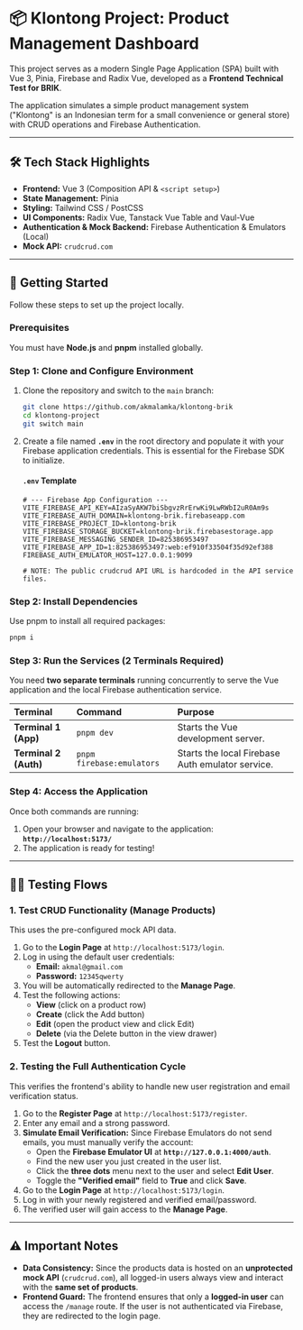 # 📦 Klontong Project: Product Management Dashboard

This project serves as a modern Single Page Application (SPA) built with Vue 3, Pinia, Firebase and Radix Vue, developed as a **Frontend Technical Test for BRIK**.

The application simulates a simple product management system ("Klontong" is an Indonesian term for a small convenience or general store) with CRUD operations and Firebase Authentication.

***

## 🛠️ Tech Stack Highlights

* **Frontend:** Vue 3 (Composition API & `<script setup>`)
* **State Management:** Pinia
* **Styling:** Tailwind CSS / PostCSS
* **UI Components:** Radix Vue, Tanstack Vue Table and Vaul-Vue
* **Authentication & Mock Backend:** Firebase Authentication & Emulators (Local)
* **Mock API:** `crudcrud.com`

***

## 🚀 Getting Started

Follow these steps to set up the project locally.

### Prerequisites

You must have **Node.js** and **pnpm** installed globally.

### Step 1: Clone and Configure Environment

1.  Clone the repository and switch to the `main` branch:

    ```bash
    git clone https://github.com/akmalamka/klontong-brik
    cd klontong-project
    git switch main
    ```

2.  Create a file named **`.env`** in the root directory and populate it with your Firebase application credentials. This is essential for the Firebase SDK to initialize.

    #### **`.env` Template**

    ```env
    # --- Firebase App Configuration ---
    VITE_FIREBASE_API_KEY=AIzaSyAKW7biSbgvzRrErwKi9LwRWbI2uR0Am9s
    VITE_FIREBASE_AUTH_DOMAIN=klontong-brik.firebaseapp.com
    VITE_FIREBASE_PROJECT_ID=klontong-brik
    VITE_FIREBASE_STORAGE_BUCKET=klontong-brik.firebasestorage.app
    VITE_FIREBASE_MESSAGING_SENDER_ID=825386953497
    VITE_FIREBASE_APP_ID=1:825386953497:web:ef910f33504f35d92ef388
    FIREBASE_AUTH_EMULATOR_HOST=127.0.0.1:9099

    # NOTE: The public crudcrud API URL is hardcoded in the API service files.
    ```

### Step 2: Install Dependencies

Use pnpm to install all required packages:

```bash
pnpm i
```

### Step 3: Run the Services (2 Terminals Required)

You need **two separate terminals** running concurrently to serve the Vue application and the local Firebase authentication service.

| Terminal | Command | Purpose |
| :--- | :--- | :--- |
| **Terminal 1 (App)** | `pnpm dev` | Starts the Vue development server. |
| **Terminal 2 (Auth)** | `pnpm firebase:emulators` | Starts the local Firebase Auth emulator service. |

### Step 4: Access the Application

Once both commands are running:

1.  Open your browser and navigate to the application: **`http://localhost:5173/`**
2.  The application is ready for testing!

***

## 👨‍💻 Testing Flows

### 1. Test CRUD Functionality (Manage Products)

This uses the pre-configured mock API data.

1.  Go to the **Login Page** at `http://localhost:5173/login`.
2.  Log in using the default user credentials:
    * **Email:** `akmal@gmail.com`
    * **Password:** `12345qwerty`
3.  You will be automatically redirected to the **Manage Page**.
4.  Test the following actions:
    * **View** (click on a product row)
    * **Create** (click the Add button)
    * **Edit** (open the product view and click Edit)
    * **Delete** (via the Delete button in the view drawer)
5.  Test the **Logout** button.

### 2. Testing the Full Authentication Cycle

This verifies the frontend's ability to handle new user registration and email verification status.

1.  Go to the **Register Page** at `http://localhost:5173/register`.
2.  Enter any email and a strong password.
3.  **Simulate Email Verification:** Since Firebase Emulators do not send emails, you must manually verify the account:
    * Open the **Firebase Emulator UI** at **`http://127.0.0.1:4000/auth`**.
    * Find the new user you just created in the user list.
    * Click the **three dots** menu next to the user and select **Edit User**.
    * Toggle the **"Verified email"** field to **True** and click **Save**.
4.  Go to the **Login Page** at `http://localhost:5173/login`.
5.  Log in with your newly registered and verified email/password.
6.  The verified user will gain access to the **Manage Page**.

***

## ⚠️ Important Notes

* **Data Consistency:** Since the products data is hosted on an **unprotected mock API** (`crudcrud.com`), all logged-in users always view and interact with the **same set of products**.
* **Frontend Guard:** The frontend ensures that only a **logged-in user** can access the `/manage` route. If the user is not authenticated via Firebase, they are redirected to the login page.
